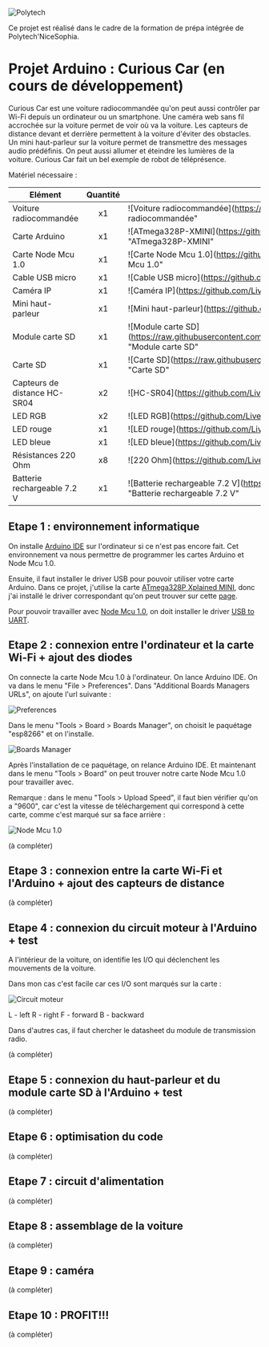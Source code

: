 ![Polytech](http://www.polytechnice.fr/jahia/jsp/jahia/templates/inc/img/polytech_nice-sophia.png)

Ce projet est réalisé dans le cadre de la formation de prépa intégrée de Polytech'NiceSophia.

# Projet Arduino : Curious Car (en cours de développement)
Curious Car est une voiture radiocommandée qu'on peut aussi contrôler par Wi-Fi depuis un ordinateur ou un smartphone. Une caméra web sans fil accrochée sur la voiture permet de voir où va la voiture. Les capteurs de distance devant et derrière permettent à la voiture d'éviter des obstacles. Un mini haut-parleur sur la voiture permet de transmettre des messages audio prédéfinis. On peut aussi allumer et éteindre les lumières de la voiture. Curious Car fait un bel exemple de robot de téléprésence.

Matériel nécessaire :

| Elément | Quantité | Image |
|---------|:--------:|-------|
| Voiture radiocommandée | x1 | ![Voiture radiocommandée](https://github.com/Livelinndy/PeiP2_Arduino_CuriousCar/blob/master/images/Voiture%20radiocommand%C3%A9e.png "Voiture radiocommandée" | width=100) |
| Carte Arduino | x1 | ![ATmega328P-XMINI](https://github.com/Livelinndy/PeiP2_Arduino_CuriousCar/blob/master/images/Carte%20Arduino%20ATmega328P-XMINI.png "ATmega328P-XMINI" | width=100) |
| Carte Node Mcu 1.0 | x1 | ![Carte Node Mcu 1.0](https://github.com/Livelinndy/PeiP2_Arduino_CuriousCar/blob/master/images/Carte%20Wi-Fi%20Node%20Mcu%201.0.png "Carte Node Mcu 1.0" | width=100) |
| Cable USB micro | x1 | ![Cable USB micro](https://github.com/Livelinndy/PeiP2_Arduino_CuriousCar/blob/master/images/Cable%20USB%20micro.png "Cable USB micro" | width=100) |
| Caméra IP | x1 | ![Caméra IP](https://github.com/Livelinndy/PeiP2_Arduino_CuriousCar/blob/master/images/Cam%C3%A9ra%20IP.png "Caméra IP" | width=100) |
| Mini haut-parleur | x1 | ![Mini haut-parleur](https://github.com/Livelinndy/PeiP2_Arduino_CuriousCar/blob/master/images/Mini%20haut-parleur.png "Mini haut-parleur" | width=100) |
| Module carte SD | x1 | ![Module carte SD](https://raw.githubusercontent.com/Livelinndy/PeiP2_Arduino_CuriousCar/e55b15b1e6945f2eca95c571b2c98cd1f3761502/images/Module%20carte%20SD.png "Module carte SD" | width=100) |
| Carte SD | x1 | ![Carte SD](https://raw.githubusercontent.com/Livelinndy/PeiP2_Arduino_CuriousCar/e55b15b1e6945f2eca95c571b2c98cd1f3761502/images/Carte%20SD.png "Carte SD" | width=100) |
| Capteurs de distance HC-SR04 | x2 | ![HC-SR04](https://github.com/Livelinndy/PeiP2_Arduino_CuriousCar/blob/master/images/Capteurs%20de%20distance%20HC-SR04.png "HC-SR04" | width=100) |
| LED RGB | x2 | ![LED RGB](https://github.com/Livelinndy/PeiP2_Arduino_CuriousCar/blob/master/images/LED%20RGB.png "LED RGB" | width=100) |
| LED rouge | x1 | ![LED rouge](https://github.com/Livelinndy/PeiP2_Arduino_CuriousCar/blob/master/images/LED%20rouge.png "LED rouge" | width=100) |
| LED bleue | x1 | ![LED bleue](https://github.com/Livelinndy/PeiP2_Arduino_CuriousCar/blob/master/images/LED%20bleue.png "LED bleue" | width=100) |
| Résistances 220 Ohm | x8 | ![220 Ohm](https://github.com/Livelinndy/PeiP2_Arduino_CuriousCar/blob/master/images/R%C3%A9sistances%20220%20Ohm.png "220 Ohm" | width=100) |
| Batterie rechargeable 7.2 V | x1 | ![Batterie rechargeable 7.2 V](https://github.com/Livelinndy/PeiP2_Arduino_CuriousCar/blob/master/images/Batterie%20rechargeable%207,2%20Volts.png "Batterie rechargeable 7.2 V" | width=100) |

Etape 1 : environnement informatique
-
On installe [Arduino IDE](https://www.arduino.cc/en/main/software) sur l'ordinateur si ce n'est pas encore fait. Cet environnement va nous permettre de programmer les cartes Arduino et Node Mcu 1.0.

Ensuite, il faut installer le driver USB pour pouvoir utiliser votre carte Arduino. Dans ce projet, j'utilise la carte [ATmega328P Xplained MINI](https://www.microchip.com/developmenttools/productdetails.aspx?partno=atmega328p-xmini), donc j'ai installé le driver correspondant qu'on peut trouver sur cette [page](http://users.polytech.unice.fr/~pmasson/Enseignement-arduino.htm).

Pour pouvoir travailler avec [Node Mcu 1.0](http://www.hotmcu.com/nodemcu-lua-wifi-board-based-on-esp8266-cp2102-module-p-265.html), on doit installer le driver [USB to UART](https://www.silabs.com/products/development-tools/software/usb-to-uart-bridge-vcp-drivers).

Etape 2 : connexion entre l'ordinateur et la carte Wi-Fi + ajout des diodes
-
On connecte la carte Node Mcu 1.0 à l'ordinateur. On lance Arduino IDE. On va dans le menu "File > Preferences". Dans "Additional Boards Managers URLs", on ajoute l'url suivante :

![Preferences](https://github.com/Livelinndy/PeiP2_Arduino_CuriousCar/blob/master/images/Preferences.png "Preferences")

Dans le menu "Tools > Board > Boards Manager", on choisit le paquétage "esp8266" et on l'installe.

![Boards Manager](https://github.com/Livelinndy/PeiP2_Arduino_CuriousCar/blob/master/images/Boards%20Manager.png "Boards Manager")

Après l'installation de ce paquétage, on relance Arduino IDE. Et maintenant dans le menu "Tools > Board" on peut trouver notre carte Node Mcu 1.0 pour travailler avec.

Remarque : dans le menu "Tools > Upload Speed", il faut bien vérifier qu'on a "9600", car c'est la vitesse de téléchargement qui correspond à cette carte, comme c'est marqué sur sa face arrière :

![Node Mcu 1.0](https://github.com/Livelinndy/PeiP2_Arduino_CuriousCar/blob/master/images/Node%20Mcu.JPG "Node Mcu 1.0")

(à compléter)

Etape 3 : connexion entre la carte Wi-Fi et l'Arduino + ajout des capteurs de distance
-
(à compléter)

Etape 4 : connexion du circuit moteur à l'Arduino + test
-
A l'intérieur de la voiture, on identifie les I/O qui déclenchent les mouvements de la voiture.

Dans mon cas c'est facile car ces I/O sont marqués sur la carte :

![Circuit moteur](https://github.com/Livelinndy/PeiP2_Arduino_CuriousCar/blob/master/images/Circuit%20moteur.JPG)

L - left
R - right
F - forward
B - backward

Dans d'autres cas, il faut chercher le datasheet du module de transmission radio.

(à compléter)

Etape 5 : connexion du haut-parleur et du module carte SD à l'Arduino + test
-
(à compléter)

Etape 6 : optimisation du code
-
(à compléter)

Etape 7 : circuit d'alimentation
-
(à compléter)

Etape 8 : assemblage de la voiture
-
(à compléter)

Etape 9 : caméra
-
(à compléter)

Etape 10 : PROFIT!!!
-
(à compléter)
